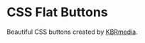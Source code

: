 CSS Flat Buttons
================

Beautiful CSS buttons created by [KBRmedia](http://gempixel.com).
